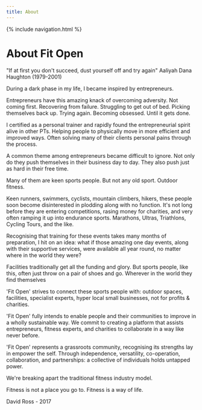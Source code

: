 ```yaml
---
title: About
---
```


{% include navigation.html %}
# About Fit Open

<p>"If at first you don't succeed, dust yourself off and try again" Aaliyah Dana Haughton (1979-2001)</p>

<p>During a dark phase in my life, I became inspired by entrepreneurs.</p>

<p>Entrepreneurs have this amazing knack of overcoming adversity. Not coming first. Recovering from failure. Struggling to get out of bed. Picking themselves back up. Trying again. Becoming obsessed. Until it gets done.</p>

<p>I certified as a personal trainer and rapidly found the entrepreneurial spirit alive in other PTs. Helping people to physically move in more efficient and improved ways. Often solving many of their clients personal pains through the process.</p>

<p>A common theme among entrepreneurs became difficult to ignore. Not only do they push themselves in their business day to day. They also push just as hard in their free time.</p>

<p>Many of them are keen sports people. But not any old sport. Outdoor fitness.</p>

<p>Keen runners, swimmers, cyclists, mountain climbers, hikers, these people soon become disinterested in plodding along with no function. It's not long before they are entering competitions, rasing money for charities, and very often ramping it up into endurance sports. Marathons, Ultras, Triathlons, Cycling Tours, and the like.</p>

<p>Recognising that training for these events takes many months of preparation, I hit on an idea: what if those amazing one day events, along with their supportive services, were available all year round, no matter where in the world they were?</p>

<p>Facilities traditionally get all the funding and glory. But sports people, like this, often just throw on a pair of shoes and go. Wherever in the world they find themselves</p>

<p>'Fit Open' strives to connect these sports people with: outdoor spaces, facilities, specialist experts, hyper local small businesses, not for profits & charities.</p>

<p>'Fit Open' fully intends to enable people and their communities to improve in a wholly sustainable way. We commit to creating a platform that assists entrepreneurs, fitness experts, and charities to collaborate in a way like never before.</p>

<p>'Fit Open' represents a grassroots community, recognising its strengths lay in empower the self. Through independence, versatility, co-operation, collaboration, and partnerships: a collective of individuals holds untapped power.</p>

<p>We're breaking apart the traditional fitness industry model.</p>

<p>Fitness is not a place you go to. Fitness is a way of life.</p>


<p>David Ross - 2017</p>
